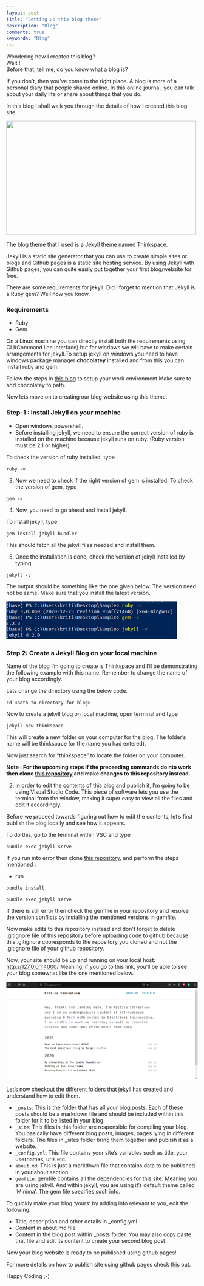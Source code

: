 ```yaml
---
layout: post
title: "Setting up this blog theme"
description: "Blog"
comments: true
keywords: "Blog"
---
```


Wondering how I created this blog?<br>
Wait !<br>
Before that, tell me, do you know what a blog is?<br>

If you don’t, then you’ve come to the right place. A blog is more of a personal diary that people shared online. In this online journal, you can talk about your daily life or share about things that you do.

In this blog I shall walk you through the details of how I created this blog site.

<img height="300" width="500" src="https://www.wpbeginner.com/wp-content/uploads/2018/07/whatisblog.png" />

The blog theme that I used is a Jekyll theme named [Thinkspace](https://jekyllthemes.io/theme/thinkspace). <br>

Jekyll is a static site generator that you can use to create simple sites or blogs and Github pages is a static site hosting service. By using Jekyll with Github pages, you can quite easily put together your first blog/website for free.

There are some requirements for jekyll. Did I forget to mention that Jekyll is a Ruby gem? Well now you know.

### Requirements
- Ruby
- Gem

On a Linux machine you can directly install both the requirements using CLI(Command line Interface) but for windows 
we will have to make certain arrangements for jekyll.To setup jekyll on windows you need to have windows package manager **chocolatey** installed and from this you can install ruby and gem.

Follow the steps in [this blog](https://blog.arwsoft.id/2016easiest-way-to-install-jekyll-on-windows-using-chocolatey) to setup your work environment.Make sure to add chocolatey to path.

Now lets move on to creating our blog website using this theme.

### Step-1 : Install Jekyll on your machine

- Open windows powershell. 
- Before installing jekyll, we need to ensure the correct version of ruby is installed on the machine because jekyll runs on ruby. (Ruby version must be 2.1 or higher)

To check the version of ruby installed, type
```
ruby -v
```
3. Now we need to check if the right version of gem is installed. To check the version of gem, type

```
gem -v
```
4. Now, you need to go ahead and install jekyll.

To install jekyll, type
```
gem install jekyll bundler
```
This should fetch all the jekyll files needed and install them.

5. Once the installation is done, check the version of jekyll installed by typing

```
jekyll -v
```
The output should be something like the one given below. The version need not be same. Make sure that you install the latest version.

<img height="100" width="450" src = "https://raw.githubusercontent.com/kritika-srivastava/Personal-Blog/refs/heads/main/assets/images/Powershell.PNG" />

### Step 2: Create a Jekyll Blog on your local machine

Name of the blog I’m going to create is Thinkspace and I’ll be demonstrating the following example with this name. Remember to change the name of your blog accordingly.

Lets change the directory using the below code.

```
cd <path-to-directory-for-blog>
```

Now to create a jekyll blog on local machine, open terminal and type
```
jekyll new thinkspace
```
This will create a new folder on your computer for the blog. The folder’s name will be thinkspace (or the name you had entered).

Now just search for “thinkspace” to locate the folder on your computer.

**Note : For the upcoming steps if the preceeding commands do nto work then clone [this repository](https://github.com/heiswayi/thinkspace) and make changes to this repository instead.**

2. In order to edit the contents of this blog and publish it, I’m going to be using Visual Studio Code. This piece of software lets you use the terminal from the window, making it super easy to view all the files and edit it accordingly.

Before we proceed towards figuring out how to edit the contents, let’s first publish the blog locally and see how it appears.

To do this, go to the terminal within VSC and type
```
bundle exec jekyll serve
```
If you run into error then clone [this repository.](https://github.com/heiswayi/thinkspace) and perform the steps mentioned :
- run 

```
bundle install
```
```
bundle exec jekyll serve
```
If there is still error then check the gemfile in your repository and resolve the version conflicts by installing the mentioned versions in gemfile.

Now make edits to this repository instead and don't forget to delete .gitignore file of this repository before uploading code to github because this .gitignore cooresponds to the repository you cloned and not the .gitignore file of your github repository.

Now, your site should be up and running on your local host: http://127.0.0.1:4000/
Meaning, if you go to this link, you’ll be able to see your blog somewhat like the one mentioned below.

<img src = "https://raw.githubusercontent.com/kritika-srivastava/Personal-Blog/refs/heads/main/assets/images/host.PNG" />



Let’s now checkout the different folders that jekyll has created and understand how to edit them.

- ```_posts```: This is the folder that has all your blog posts. Each of these posts should be a markdown file and should be included within this folder for it to be listed in your blog.
- ```_site```: This files in this folder are responsible for compiling your blog. You basically have different blog posts, images, pages lying in different folders. The files in _sites folder bring them together and publish it as a website.
- ```_config.yml```: This file contains your site’s variables such as title, your usernames, urls etc.
- ```about.md```: This is just a markdown file that contains data to be published in your about section
- ```gemfile```: gemfile contains all the dependencies for this site. Meaning you are using jekyll. And within jekyll, you are using it’s default theme called ‘Minima’. The gem file specifies such info.

To quickly make your blog ‘yours’ by adding info relevant to you, edit the following:

- Title, description and other details in _config.yml
- Content in about.md file
- Content in the blog post within _posts folder. You may also copy paste that file and edit its content to create your second blog post.


Now your blog website is ready to be published using github pages!

For more details on how to publish site using github pages check [this](https://medium.com/@svinkle/publish-and-share-your-own-website-for-free-with-github-2eff049a1cb5) out.

Happy Coding ;-)

